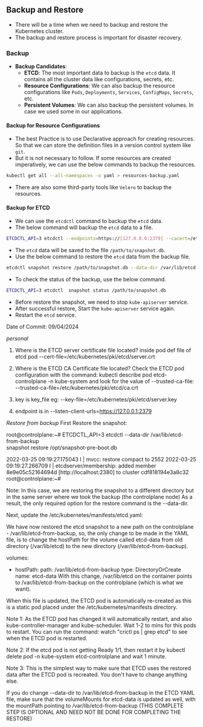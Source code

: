 ## Backup and Restore

- There will be a time when we need to backup and restore the Kubernetes cluster.
- The backup and restore process is important for disaster recovery.

### Backup

- **Backup Candidates**:
    - **ETCD**: The most important data to backup is the `etcd` data. It contains all the cluster data like configurations, secrets, etc.
    - **Resource Configurations**: We can also backup the resource configurations like `Pods`, `Deployments`, `Services`, `ConfigMaps`, `Secrets`, etc.
    - **Persistent Volumes**: We can also backup the persistent volumes. In case we used some in our applications.

#### Backup for Resource Configurations

- The best Practice is to use Declarative approach for creating resources. So that we can store the definition files in a version control system like `git`.
- But it is not necessary to follow. If some resources are created imperatively, we can use the below commands to backup the resources.
```bash
kubectl get all --all-namespaces -o yaml > resources-backup.yaml
```
- There are also some third-party tools like `Velero` to backup the resources.

#### Backup for ETCD

- We can use the `etcdctl` command to backup the `etcd` data.
- The below command will backup the `etcd` data to a file.
```bash
ETCDCTL_API=3 etcdctl --endpoints=https://[127.0.0.0:2379] --cacert=/etc/kubernetes/pki/etcd/ca.crt --cert=/etc/kubernetes/pki/etcd/healthcheck-client.crt --key=/etc/kubernetes/pki/etcd/healthcheck-client.key snapshot save /path/to/snapshot.db
```
- The `etcd` data will be saved to the file `/path/to/snapshot.db`.
- Use the below command to restore the `etcd` data from the backup file.
```bash
etcdctl snapshot restore /path/to/snapshot.db --data-dir /var/lib/etcd --initial-cluster=<initial-cluster> --initial-cluster-token=<token> --initial-advertise-peer-urls=<advertise-peer-urls>
```
- To check the status of the backup, use the below command.
```bash
ETCDCTL_API=3 etcdctl  snapshot status /path/to/snapshot.db
```
- Before restore the snapshot, we need to stop `kube-apiserver` service.
- After successful restore, Start the `kube-apiserver` service again.
- Restart the `etcd` service.


Date of Commit: 09/04/2024

*personal*
1) Where is the ETCD server certificate file located?
inside pod def file of etcd pod 
--cert-file=/etc/kubernetes/pki/etcd/server.crt

2) Where is the ETCD CA Certificate file located?
Check the ETCD pod configuration with the command: kubectl describe pod etcd-controlplane  -n kube-system and look for the value of --trusted-ca-file:
--trusted-ca-file=/etc/kubernetes/pki/etcd/ca.crt 
3) key is key_file eg:  --key-file=/etc/kubernetes/pki/etcd/server.key
4) endpoint is in --listen-client-urls=https://127.0.0.1:2379

*Restore from backup*
First Restore the snapshot:

root@controlplane:~# ETCDCTL_API=3 etcdctl  --data-dir /var/lib/etcd-from-backup \
snapshot restore /opt/snapshot-pre-boot.db


2022-03-25 09:19:27.175043 I | mvcc: restore compact to 2552
2022-03-25 09:19:27.266709 I | etcdserver/membership: added member 8e9e05c52164694d [http://localhost:2380] to cluster cdf818194e3a8c32
root@controlplane:~# 


Note: In this case, we are restoring the snapshot to a different directory but in the same server where we took the backup (the controlplane node) As a result, the only required option for the restore command is the --data-dir.



Next, update the /etc/kubernetes/manifests/etcd.yaml:

We have now restored the etcd snapshot to a new path on the controlplane - /var/lib/etcd-from-backup, so, the only change to be made in the YAML file, is to change the hostPath for the volume called etcd-data from old directory (/var/lib/etcd) to the new directory (/var/lib/etcd-from-backup).

  volumes:
  - hostPath:
      path: /var/lib/etcd-from-backup
      type: DirectoryOrCreate
    name: etcd-data
With this change, /var/lib/etcd on the container points to /var/lib/etcd-from-backup on the controlplane (which is what we want).

When this file is updated, the ETCD pod is automatically re-created as this is a static pod placed under the /etc/kubernetes/manifests directory.



Note 1: As the ETCD pod has changed it will automatically restart, and also kube-controller-manager and kube-scheduler. Wait 1-2 to mins for this pods to restart. You can run the command: watch "crictl ps | grep etcd" to see when the ETCD pod is restarted.

Note 2: If the etcd pod is not getting Ready 1/1, then restart it by kubectl delete pod -n kube-system etcd-controlplane and wait 1 minute.

Note 3: This is the simplest way to make sure that ETCD uses the restored data after the ETCD pod is recreated. You don't have to change anything else.



If you do change --data-dir to /var/lib/etcd-from-backup in the ETCD YAML file, make sure that the volumeMounts for etcd-data is updated as well, with the mountPath pointing to /var/lib/etcd-from-backup (THIS COMPLETE STEP IS OPTIONAL AND NEED NOT BE DONE FOR COMPLETING THE RESTORE)
